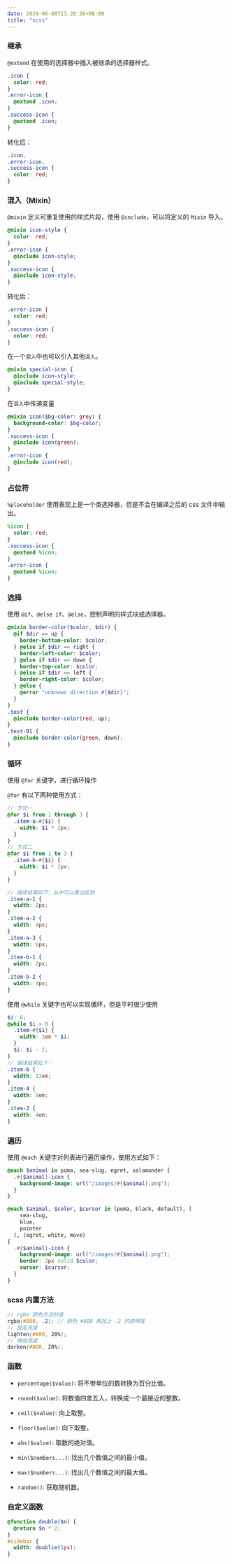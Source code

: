 ```yaml
---
date: 2024-06-08T13:26:56+08:00
title: "scss"
---
```


### 继承

`@extend` 在使用的选择器中插入被继承的选择器样式。

```scss
.icon {
  color: red;
}
.error-icon {
  @extend .icon;
}
.success-icon {
  @extend .icon;
}
```

转化后：

```css
.icon,
.error-icon,
.success-icon {
  color: red;
}
```

### 混入（Mixin）

`@mixin` 定义可重复使用的样式片段，使用 `@include`，可以将定义的 `Mixin` 导入。

```scss
@mixin icon-style {
  color: red;
}
.error-icon {
  @include icon-style;
}
.success-icon {
  @include icon-style;
}
```

转化后：

```scss
.error-icon {
  color: red;
}
.success-icon {
  color: red;
}
```

在一个`混入`中也可以引入其他`混入`。

```scss
@mixin special-icon {
  @include icon-style;
  @include special-style;
}
```

在`混入`中传递变量

```scss
@mixin icon($bg-color: grey) {
  background-color: $bg-color;
}
.success-icon {
  @include icon(green);
}
.error-icon {
  @include icon(red);
}
```

### 占位符

`%placeholder` 使用表现上是一个类选择器，但是不会在编译之后的 css 文件中输出。

```scss
%icon {
  color: red;
}
.success-icon {
  @extend %icon;
}
.error-icon {
  @extend %icon;
}
```

### 选择

使用 `@if`、`@else if`、`@else`，控制声明的样式块或选择器。

```scss
@mixin border-color($color, $dir) {
  @if $dir == up {
    border-bottom-color: $color;
  } @else if $dir == right {
    border-left-color: $color;
  } @else if $dir == down {
    border-top-color: $color;
  } @else if $dir == left {
    border-right-color: $color;
  } @else {
    @error "unknown direction #{$dir}";
  }
}
.test {
  @include border-color(red, up);
}
.test-01 {
  @include border-color(green, down);
}
```

### 循环

使用 `@for` 关键字，进行循环操作

`@for` 有以下两种使用方式：

```scss
// 方式一
@for $i from 1 through 3 {
  .item-a-#{$i} {
    width: $i * 2px;
  }
}
// 方式二
@for $i from 1 to 3 {
  .item-b-#{$i} {
    width: $i * 2px;
  }
}

// 编译结果如下，从中可以看出区别
.item-a-1 {
  width: 2px;
}
.item-a-2 {
  width: 4px;
}
.item-a-3 {
  width: 6px;
}
.item-b-1 {
  width: 2px;
}
.item-b-2 {
  width: 4px;
}
```

使用 `@while` 关键字也可以实现循环，但是平时很少使用

```scss
$i: 6;
@while $i > 0 {
  .item-#{$i} {
    width: 2em * $i;
  }
  $i: $i - 2;
}
// 编译结果如下：
.item-6 {
  width: 12em;
}
.item-4 {
  width: 8em;
}
.item-2 {
  width: 4em;
}
```

### 遍历

使用 `@each` 关键字对列表进行遍历操作，使用方式如下：

```scss
@each $animal in puma, sea-slug, egret, salamander {
  .#{$animal}-icon {
    background-image: url("/images/#{$animal}.png");
  }
}

@each $animal, $color, $cursor in (puma, black, default), (
    sea-slug,
    blue,
    pointer
  ), (egret, white, move)
{
  .#{$animal}-icon {
    background-image: url("/images/#{$animal}.png");
    border: 2px solid $color;
    cursor: $cursor;
  }
}
```

### scss 内置方法

```scss
// rgba 颜色方法封装
rgba(#800, .2); // 颜色 #800 再加上 .2 的透明度
// 提高亮度
lighten(#800, 20%);
// 降低亮度
darken(#800, 20%);
```

### 函数

- `percentage($value)`: 将不带单位的数转换为百分比值。
    
- `round($value)`: 将数值四舍五入，转换成一个最接近的整数。
    
- `ceil($value)`: 向上取整。
    
- `floor($value)`: 向下取整。
    
- `abs($value)`: 取数的绝对值。
    
- `min($numbers...)`: 找出几个数值之间的最小值。
    
- `max($numbers...)`: 找出几个数值之间的最大值。
    
- `random()`: 获取随机数。
    

### 自定义函数

```scss
@function double($n) {
  @return $n * 2;
}
#sidebar {
  width: doublie(5px);
}
```